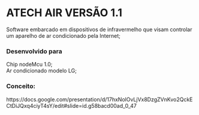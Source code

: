 # ATECH AIR VERSÃO 1.1

<p>
  Software embarcado em dispositivos de infravermelho que visam controlar um aparelho de ar condicionado pela Internet;
 </p>

<h3> Desenvolvido para</h3>
<p>
  Chip nodeMcu 1.0;<br/>
  Ar condicionado modelo LG;
</p>


<h3>Conceito:</h3>
https://docs.google.com/presentation/d/17hxNolOvLjVx8DzgZVnKvo2QckECtDiJQxq4ciyT4sY/edit#slide=id.g58bacd00ad_0_47
